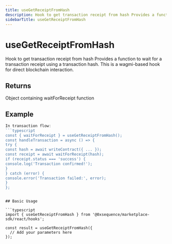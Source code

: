 ```yaml
---
title: useGetReceiptFromHash
description: Hook to get transaction receipt from hash Provides a function to wait for a transaction receipt using a transaction hash. This is a wagmi-based hook for direct blockchain interaction.
sidebarTitle: useGetReceiptFromHash
---
```


# useGetReceiptFromHash

Hook to get transaction receipt from hash Provides a function to wait for a transaction receipt using a transaction hash. This is a wagmi-based hook for direct blockchain interaction.

## Returns

Object containing waitForReceipt function

## Example

```typescript
In transaction flow:
```typescript
const { waitForReceipt } = useGetReceiptFromHash();
const handleTransaction = async () => {
try {
const hash = await writeContract({ ... });
const receipt = await waitForReceipt(hash);
if (receipt.status === 'success') {
console.log('Transaction confirmed!');
}
} catch (error) {
console.error('Transaction failed:', error);
}
};
```
```

## Basic Usage

```typescript
import { useGetReceiptFromHash } from '@0xsequence/marketplace-sdk/react/hooks';

const result = useGetReceiptFromHash({
  // Add your parameters here
});
```

